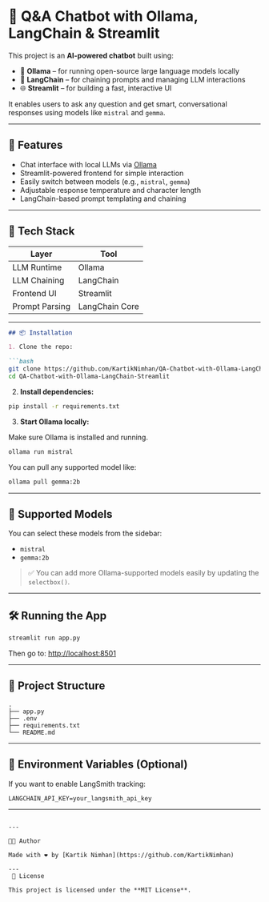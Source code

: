 # 🤖 Q&A Chatbot with Ollama, LangChain & Streamlit

This project is an **AI-powered chatbot** built using:

- 🧠 **Ollama** – for running open-source large language models locally  
- 🔗 **LangChain** – for chaining prompts and managing LLM interactions  
- 🌐 **Streamlit** – for building a fast, interactive UI

It enables users to ask any question and get smart, conversational responses using models like `mistral` and `gemma`.

---

## 🚀 Features

- Chat interface with local LLMs via [Ollama](https://ollama.com/)
- Streamlit-powered frontend for simple interaction
- Easily switch between models (e.g., `mistral`, `gemma`)
- Adjustable response temperature and character length
- LangChain-based prompt templating and chaining

---

## 🧰 Tech Stack

| Layer        | Tool          |
|--------------|---------------|
| LLM Runtime  | Ollama        |
| LLM Chaining | LangChain     |
| Frontend UI  | Streamlit     |
| Prompt Parsing | LangChain Core |

---
````markdown
## 📦 Installation

1. Clone the repo:

```bash
git clone https://github.com/KartikNimhan/QA-Chatbot-with-Ollama-LangChain-Streamlit.git
cd QA-Chatbot-with-Ollama-LangChain-Streamlit
````

2. **Install dependencies:**

```bash
pip install -r requirements.txt
```

3. **Start Ollama locally:**

Make sure Ollama is installed and running.

```bash
ollama run mistral
```

You can pull any supported model like:

```bash
ollama pull gemma:2b
```

---

## 🧠 Supported Models

You can select these models from the sidebar:

* `mistral`
* `gemma:2b`

> ✅ You can add more Ollama-supported models easily by updating the `selectbox()`.

---

## 🛠 Running the App

```bash
streamlit run app.py
```

Then go to:
[http://localhost:8501](http://localhost:8501)

---

## 📂 Project Structure

```
.
├── app.py
├── .env
├── requirements.txt
└── README.md
```

---

## 📌 Environment Variables (Optional)

If you want to enable LangSmith tracking:

```env
LANGCHAIN_API_KEY=your_langsmith_api_key
```

---



```

---

👨‍💻 Author

Made with ❤️ by [Kartik Nimhan](https://github.com/KartikNimhan)

---
 📜 License

This project is licensed under the **MIT License**.

```
